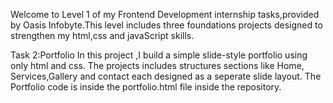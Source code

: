 Welcome to Level 1 of my Frontend Development internship tasks,provided by Oasis Infobyte.This level includes three foundations projects designed to strengthen my html,css and javaScript skills.

Task 2:Portfolio 
In this project ,I build a simple slide-style portfolio using only html and css. The projects includes structures sections like Home, Services,Gallery and contact each designed as a seperate slide layout. The Portfolio code is inside the portfolio.html file inside the repository.
